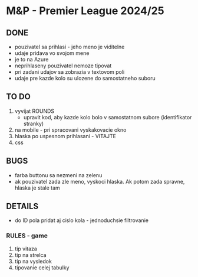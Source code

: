 # M&P - Premier League 2024/25


## DONE
- pouzivatel sa prihlasi - jeho meno je viditelne
- udaje pridava vo svojom mene
- je to na Azure
- neprihlaseny pouzivatel nemoze tipovat
- pri zadani udajov sa zobrazia v textovom poli
- udaje pre kazde kolo su ulozene do samostatneho suboru




## TO DO
1. vyvijat ROUNDS
    - upravit kod, aby kazde kolo bolo v samostatnom subore (identifikator stranky)
2. na mobile - pri spracovani vyskakovacie okno 
3. hlaska po uspesnom prihlasani - VITAJTE
4. css




## BUGS
- farba buttonu sa nezmeni na zelenu
- ak pouzivatel zada zle meno, vyskoci hlaska. Ak potom zada spravne, hlaska je stale tam



## DETAILS
- do ID pola pridat aj cislo kola - jednoduchsie filtrovanie


### RULES - game
1. tip vitaza
2. tip na strelca
3. tip na vysledok
4. tipovanie celej tabulky
